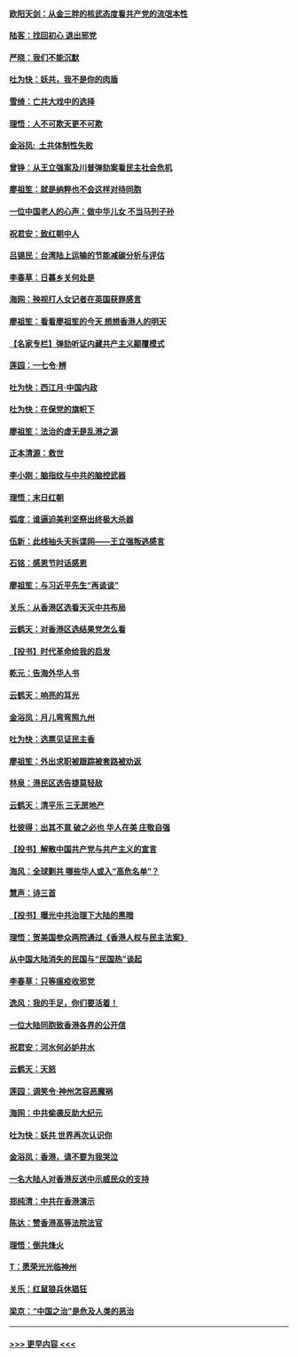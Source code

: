 #### [欧阳天剑：从金三胖的核武态度看共产党的流氓本性](../pages/nsc993/n11702238.md?t=12052301) 
#### [陆客：找回初心 退出邪党](../pages/nsc993/n11702213.md?t=12052301) 
#### [严晓：我们不能沉默](../pages/nsc993/n11702110.md?t=12052301) 
#### [吐为快：妖共，我不是你的肉盾](../pages/nsc993/n11701366.md?t=12052301) 
#### [雪绮：亡共大戏中的选择](../pages/nsc993/n11699922.md?t=12052301) 
#### [理悟：人不可欺天更不可欺](../pages/nsc993/n11699657.md?t=12052301) 
#### [金浴凤:  土共体制性失败](../pages/nsc993/n11699361.md?t=12052301) 
#### [曾铮：从王立强案及川普弹劾案看民主社会危机](../pages/nsc993/n11699318.md?t=12052301) 
#### [廖祖笙：就是纳粹也不会这样对待同胞](../pages/nsc993/n11697658.md?t=12052301) 
#### [一位中国老人的心声：做中华儿女 不当马列子孙](../pages/nsc993/n11697525.md?t=12052301) 
#### [祝君安：致红朝中人](../pages/nsc993/n11697518.md?t=12052301) 
#### [吕锡民：台湾陆上运输的节能减碳分析与评估](../pages/nsc993/n11694983.md?t=12052301) 
#### [李春草：日暮乡关何处是](../pages/nsc993/n11694805.md?t=12052301) 
#### [海网：殃视打人女记者在英国获罪感言](../pages/nsc993/n11693832.md?t=12052301) 
#### [廖祖笙：看看廖祖笙的今天 想想香港人的明天](../pages/nsc993/n11693707.md?t=12052301) 
#### [【名家专栏】弹劾听证内藏共产主义颠覆模式](../pages/nsc993/n11693563.md?t=12052301) 
#### [莲园：一七令‧辨](../pages/nsc993/n11692558.md?t=12052301) 
#### [吐为快：西江月·中国内政](../pages/nsc993/n11692071.md?t=12052301) 
#### [吐为快：在保党的旗帜下](../pages/nsc993/n11691188.md?t=12052301) 
#### [廖祖笙：法治的虚无是乱港之源](../pages/nsc993/n11690605.md?t=12052301) 
#### [正本清源：救世](../pages/nsc993/n11689134.md?t=12052301) 
#### [李小刚：脑指纹与中共的脑控武器](../pages/nsc993/n11688900.md?t=12052301) 
#### [理悟：末日红朝](../pages/nsc993/n11688829.md?t=12052301) 
#### [弧度：谁逼迫美利坚祭出终极大杀器](../pages/nsc993/n11688735.md?t=12052301) 
#### [伍新：此线抽头天拆谍网——王立强叛逃感言](../pages/nsc993/n11687981.md?t=12052301) 
#### [石铭：感恩节时话感恩](../pages/nsc993/n11687568.md?t=12052301) 
#### [廖祖笙：与习近平先生“再谈谈”](../pages/nsc993/n11687005.md?t=12052301) 
#### [关乐：从香港区选看天灭中共布局](../pages/nsc993/n11686647.md?t=12052301) 
#### [云鹤天：对香港区选结果党怎么看](../pages/nsc993/n11686216.md?t=12052301) 
#### [【投书】时代革命给我的启发](../pages/nsc993/n11684287.md?t=12052301) 
#### [乾元：告海外华人书](../pages/nsc993/n11684044.md?t=12052301) 
#### [云鹤天：响亮的耳光](../pages/nsc993/n11684254.md?t=12052301) 
#### [金浴凤：月儿弯弯照九州](../pages/nsc993/n11684231.md?t=12052301) 
#### [吐为快：选票见证民主香](../pages/nsc993/n11684206.md?t=12052301) 
#### [廖祖笙：外出求职被跟踪被套路被劝返](../pages/nsc993/n11683874.md?t=12052301) 
#### [林泉：港民区选告捷莫轻敌](../pages/nsc993/n11683930.md?t=12052301) 
#### [云鹤天：清平乐 三无房地产](../pages/nsc993/n11681521.md?t=12052301) 
#### [杜彼得：出其不意 破之必也 华人在美 庄敬自强](../pages/nsc993/n11679554.md?t=12052301) 
#### [【投书】解散中国共产党与共产主义的宣言](../pages/nsc993/n11679177.md?t=12052301) 
#### [海风：全球剿共 哪些华人或入“高危名单”？](../pages/nsc993/n11678617.md?t=12052301) 
#### [慧声：诗三首](../pages/nsc993/n11678848.md?t=12052301) 
#### [【投书】曝光中共治理下大陆的黑暗](../pages/nsc993/n11678674.md?t=12052301) 
#### [理悟：贺美国参众两院通过《香港人权与民主法案》](../pages/nsc993/n11678104.md?t=12052301) 
#### [从中国大陆消失的民国与“民国热”谈起](../pages/nsc993/n11678075.md?t=12052301) 
#### [李春草：只等瘟疫收邪党](../pages/nsc993/n11677308.md?t=12052301) 
#### [逸风：我的手足，你们要活着！](../pages/nsc993/n11676352.md?t=12052301) 
#### [一位大陆同胞致香港各界的公开信](../pages/nsc993/n11675761.md?t=12052301) 
#### [祝君安：河水何必妒井水](../pages/nsc993/n11675746.md?t=12052301) 
#### [云鹤天：天怒](../pages/nsc993/n11675718.md?t=12052301) 
#### [莲园：调笑令‧神州怎容恶魔祸](../pages/nsc993/n11675648.md?t=12052301) 
#### [海网：中共偷袭反助大纪元](../pages/nsc993/n11673515.md?t=12052301) 
#### [吐为快：妖共 世界再次认识你](../pages/nsc993/n11673506.md?t=12052301) 
#### [金浴凤：香港，请不要为我哭泣](../pages/nsc993/n11673248.md?t=12052301) 
#### [一名大陆人对香港反送中示威民众的支持](../pages/nsc993/n11672615.md?t=12052301) 
#### [郑纯清：中共在香港演示](../pages/nsc993/n11670539.md?t=12052301) 
#### [陈达：赞香港高等法院法官](../pages/nsc993/n11669542.md?t=12052301) 
#### [理悟：倒共烽火](../pages/nsc993/n11668844.md?t=12052301) 
#### [T：愿荣光光临神州](../pages/nsc993/n11668421.md?t=12052301) 
#### [关乐：红鼠狼兵休猖狂](../pages/nsc993/n11668378.md?t=12052301) 
#### [梁京：“中国之治”是危及人类的恶治](../pages/nsc993/n11668328.md?t=12052301) 

----
#### [ >>> 更早内容 <<< ](../indexes/nsc993-earlier.md)

